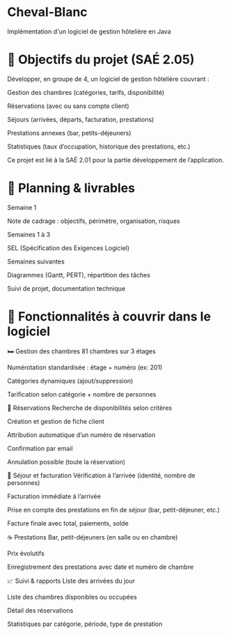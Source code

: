 # Cheval-Blanc
Implémentation d'un logiciel de gestion hôtelière en Java

# 🎯 Objectifs du projet (SAÉ 2.05)
Développer, en groupe de 4, un logiciel de gestion hôtelière couvrant :

Gestion des chambres (catégories, tarifs, disponibilité)

Réservations (avec ou sans compte client)

Séjours (arrivées, départs, facturation, prestations)

Prestations annexes (bar, petits-déjeuners)

Statistiques (taux d’occupation, historique des prestations, etc.)

Ce projet est lié à la SAÉ 2.01 pour la partie développement de l’application.

# 📅 Planning & livrables
Semaine 1

Note de cadrage : objectifs, périmètre, organisation, risques

Semaines 1 à 3

SEL (Spécification des Exigences Logiciel)

Semaines suivantes

Diagrammes (Gantt, PERT), répartition des tâches

Suivi de projet, documentation technique

# 🏨 Fonctionnalités à couvrir dans le logiciel
🛏 Gestion des chambres
81 chambres sur 3 étages

Numérotation standardisée : étage + numéro (ex: 201)

Catégories dynamiques (ajout/suppression)

Tarification selon catégorie + nombre de personnes


📅 Réservations
Recherche de disponibilités selon critères

Création et gestion de fiche client

Attribution automatique d’un numéro de réservation

Confirmation par email

Annulation possible (toute la réservation)


🧾 Séjour et facturation
Vérification à l’arrivée (identité, nombre de personnes)

Facturation immédiate à l’arrivée

Prise en compte des prestations en fin de séjour (bar, petit-déjeuner, etc.)

Facture finale avec total, paiements, solde


☕ Prestations
Bar, petit-déjeuners (en salle ou en chambre)

Prix évolutifs

Enregistrement des prestations avec date et numéro de chambre


📈 Suivi & rapports
Liste des arrivées du jour

Liste des chambres disponibles ou occupées

Détail des réservations

Statistiques par catégorie, période, type de prestation
